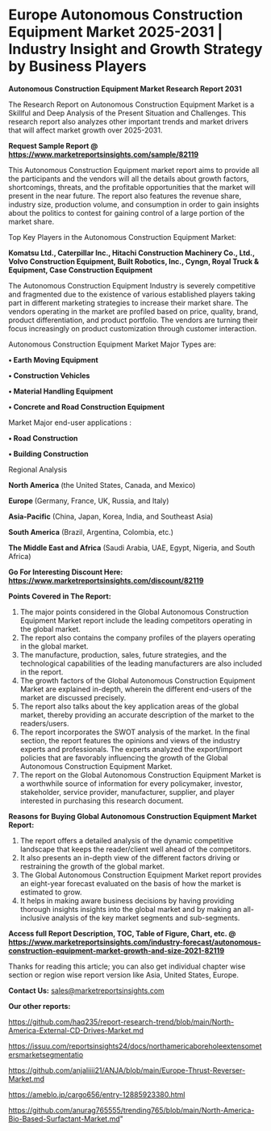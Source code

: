 # Europe Autonomous Construction Equipment Market 2025-2031 | Industry Insight and Growth Strategy by Business Players

<strong>Autonomous Construction Equipment Market Research Report 2031</strong>

The Research Report on Autonomous Construction Equipment Market is a Skillful and Deep Analysis of the Present Situation and Challenges. This research report also analyzes other important trends and market drivers that will affect market growth over 2025-2031.

<strong>Request Sample Report @ <a href=https://www.marketreportsinsights.com/sample/82119>https://www.marketreportsinsights.com/sample/82119</a></strong>

This Autonomous Construction Equipment market report aims to provide all the participants and the vendors will all the details about growth factors, shortcomings, threats, and the profitable opportunities that the market will present in the near future. The report also features the revenue share, industry size, production volume, and consumption in order to gain insights about the politics to contest for gaining control of a large portion of the market share.

Top Key Players in the Autonomous Construction Equipment Market:

<strong>Komatsu Ltd., Caterpillar Inc., Hitachi Construction Machinery Co., Ltd., Volvo Construction Equipment, Built Robotics, Inc., Cyngn, Royal Truck & Equipment, Case Construction Equipment</strong>

The Autonomous Construction Equipment Industry is severely competitive and fragmented due to the existence of various established players taking part in different marketing strategies to increase their market share. The vendors operating in the market are profiled based on price, quality, brand, product differentiation, and product portfolio. The vendors are turning their focus increasingly on product customization through customer interaction.

Autonomous Construction Equipment Market Major Types are:

<strong>• Earth Moving Equipment

• Construction Vehicles

• Material Handling Equipment

• Concrete and Road Construction Equipment</strong>

Market Major end-user applications :

<strong>• Road Construction

• Building Construction</strong>

Regional Analysis

</u><strong><b>North America</b></strong> (the United States, Canada, and Mexico)

<strong><b>Europe </b></strong>(Germany, France, UK, Russia, and Italy)

<strong><b>Asia-Pacific</b></strong> (China, Japan, Korea, India, and Southeast Asia)

<strong><b>South America</b></strong> (Brazil, Argentina, Colombia, etc.)

<strong><b>The Middle East and Africa</b></strong> (Saudi Arabia, UAE, Egypt, Nigeria, and South Africa)

<strong>Go For Interesting Discount Here: <a href=https://www.marketreportsinsights.com/discount/82119>https://www.marketreportsinsights.com/discount/82119</a></strong>

<strong>Points Covered in The Report:</strong>
<ol>
  <li>The major points considered in the Global Autonomous Construction Equipment Market report include the leading competitors operating in the global market.</li>
  <li>The report also contains the company profiles of the players operating in the global market.</li>
  <li>The manufacture, production, sales, future strategies, and the technological capabilities of the leading manufacturers are also included in the report.</li>
  <li>The growth factors of the Global Autonomous Construction Equipment Market are explained in-depth, wherein the different end-users of the market are discussed precisely.</li>
  <li>The report also talks about the key application areas of the global market, thereby providing an accurate description of the market to the readers/users.</li>
  <li>The report incorporates the SWOT analysis of the market. In the final section, the report features the opinions and views of the industry experts and professionals. The experts analyzed the export/import policies that are favorably influencing the growth of the Global Autonomous Construction Equipment Market.</li>
  <li>The report on the Global Autonomous Construction Equipment Market is a worthwhile source of information for every policymaker, investor, stakeholder, service provider, manufacturer, supplier, and player interested in purchasing this research document.</li>
</ol>
<strong>Reasons for Buying Global Autonomous Construction Equipment Market Report:</strong>

<ol>
  <li>The report offers a detailed analysis of the dynamic competitive landscape that keeps the reader/client well ahead of the competitors.</li>
  <li>It also presents an in-depth view of the different factors driving or restraining the growth of the global market.</li>
  <li>The Global Autonomous Construction Equipment Market report provides an eight-year forecast evaluated on the basis of how the market is estimated to grow.</li>
  <li>It helps in making aware business decisions by having providing thorough insights insights into the global market and by making an all-inclusive analysis of the key market segments and sub-segments.</li>
</ol>
<strong>Access full Report Description, TOC, Table of Figure, Chart, etc. @ <a href=https://www.marketreportsinsights.com/industry-forecast/autonomous-construction-equipment-market-growth-and-size-2021-82119>https://www.marketreportsinsights.com/industry-forecast/autonomous-construction-equipment-market-growth-and-size-2021-82119</a></strong>


Thanks for reading this article; you can also get individual chapter wise section or region wise report version like Asia, United States, Europe.

<strong>Contact Us:</strong>
sales@marketreportsinsights.com

<strong>Our other reports:</strong>

<a href=https://github.com/haq235/report-research-trend/blob/main/North-America-External-CD-Drives-Market.md>https://github.com/haq235/report-research-trend/blob/main/North-America-External-CD-Drives-Market.md</a>

<a href=https://issuu.com/reportsinsights24/docs/northamericaboreholeextensometersmarketsegmentatio>https://issuu.com/reportsinsights24/docs/northamericaboreholeextensometersmarketsegmentatio</a>

<a href=https://github.com/anjaliiii21/ANJA/blob/main/Europe-Thrust-Reverser-Market.md>https://github.com/anjaliiii21/ANJA/blob/main/Europe-Thrust-Reverser-Market.md</a>

<a href=https://ameblo.jp/cargo656/entry-12885923380.html>https://ameblo.jp/cargo656/entry-12885923380.html</a>

<a href=https://github.com/anurag765555/trending765/blob/main/North-America-Bio-Based-Surfactant-Market.md>https://github.com/anurag765555/trending765/blob/main/North-America-Bio-Based-Surfactant-Market.md</a>"
